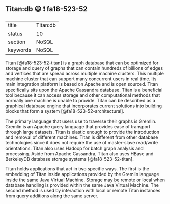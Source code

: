 ## Titan:db :smiley: :exclamation: fa18-523-52


|          |              |
| -------- | ------------ |
| title    | Titan:db     | 
| status   | 10           |
| section  | NoSQL        |
| keywords | NoSQL        |


Titan [@fa18-523-52-titan] is a graph database that can be optimized for 
storage and query of graphs that can contain hundreds of billions of edges 
and vertices that are spread across multiple machine clusters. This multiple 
machine cluster that can support many concurrent users in real time. Its main 
integration platform is based on Apache and is open sourced. Titan specifically
sits upon the Apache Cassandra database. Titan is a beneficial tool because it
can access storage and other computational methods that normally one machine 
is unable to provide. Titan can be described as a graphical database engine 
that incorporates current solutions into building blocks that form a system 
[@fa18-523-52-architectural].

The primary language that users use to traverse their graphs is Gremlin. 
Gremlin is an Apache query language that provides ease of transport 
through large datasets. Titan is elastic enough to provide the introduction
and removal of different machines. Titan is different from other database
technologies since it does not require the use of master-slave read/write 
orientations. Titan also uses Hadoop for batch graph analysis and processing.
Aside from Apache Cassandra, Titan also uses HBase and BerkeleyDB database
storage systems [@fa18-523-52-titan]. 

Titan holds applications that act in two specific ways. The first is the 
embedding of Titan inside applications provided by the Gremlin language inside
the same Java Virtual Machine. Storage may be remote or local when database 
handling is provided within the same Java Virtual Machine. The second method
is used by interaction with local or remote Titan instances from query 
additions along the same server. 





